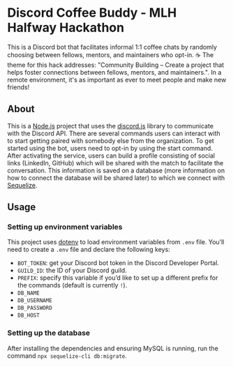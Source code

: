 # Discord Coffee Buddy - MLH Halfway Hackathon
This is a Discord bot that facilitates informal 1:1 coffee chats by randomly choosing between fellows, mentors, and maintainers who opt-in. ☕ The theme for this hack addresses: "Community Building – Create a project that helps foster connections between fellows, mentors, and maintainers.". In a remote environment, it's as important as ever to meet people and make new friends!

## About
This is a [Node.js](https://nodejs.org/en/) project that uses the [discord.js](https://discord.js.org/) library to communicate with the Discord API. There are several commands users can interact with to start getting paired with somebody else from the organization. To get started using the bot, users need to opt-in by using the start command. After activating the service, users can build a profile consisting of social links (LinkedIn, GitHub) which will be shared with the match to facilitate the conversation. This information is saved on a database (more information on how to connect the database will be shared later) to which we connect with [Sequelize](https://sequelize.org/).

## Usage
### Setting up environment variables
This project uses [dotenv](https://github.com/motdotla/dotenv) to load environment variables from `.env` file. You’ll need to create a `.env` file and declare the following keys:
* `BOT_TOKEN`: get your Discord bot token in the Discord Developer Portal.
* `GUILD_ID`: the ID of your Discord guild.
* `PREFIX`: specify this variable if you’d like to set up a different prefix for the commands (default is currently `!`).
* `DB_NAME`
* `DB_USERNAME`
* `DB_PASSWORD`
* `DB_HOST`

### Setting up the database
After installing the dependencies and ensuring MySQL is running, run the command `npx sequelize-cli db:migrate`.
